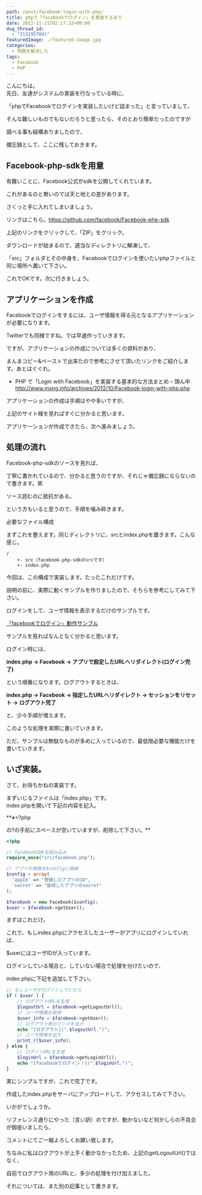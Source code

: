 ```yaml
---
path: /post/facebook-login-with-php/
title: phpで「facebookでログイン」を実装するまで
date: 2012-11-21T02:17:32+00:00
dsq_thread_id:
  - "3131957041"
featuredImage: ./featured-image.jpg
categories:
  - 問題を解決した
tags:
  - Facebook
  - PHP
---
```

こんにちは。  
先日、友達がシステムの実装を行なっている時に、

「phpでFacebookでログインを実装したいけど詰まった」と言っていまして、

そんな難しいものでもないだろうと思ったら、そのとおり簡単だったのですが

調べる事も結構ありましたので、

備忘録として、ここに残しておきます。

<!--more-->

Facebook-php-sdkを用意
----------------------------------------

有難いことに、Facebook公式がsdkを公開してくれています。

これがあるのと無いのでは天と地との差があります。

さくっと手に入れてしまいましょう。

リンクはこちら。<a href="https://github.com/facebook/facebook-php-sdk" target="_blank">https://github.com/facebook/Facebook-php-sdk</a>

上記のリンクをクリックして、「ZIP」をクリック。

ダウンロードが始まるので、適当なディレクトリに解凍して、

「src」フォルダとその中身を、Facebookでログインを使いたいphpファイルと同じ場所へ置いて下さい。

これでOKです。次に行きましょう。 

アプリケーションを作成
----------------------------------------

Facebookでログインをするには、ユーザ情報を得る元となるアプリケーションが必要になります。

Twitterでも同様ですね。では早速作っていきます。

ですが、アプリケーションの作成については多くの資料があり、

まんまコピー&ペーストで出来たので参考にさせて頂いたリンクをご紹介します。あとはぐぐれ。

* PHP で「Login with Facebook」を実装する基本的な方法まとめ – 頭ん中  
    <a href="http://www.msng.info/archives/2012/10/facebook-login-with-php.php" target="_blank">http://www.msng.info/archives/2012/10/Facebook-login-with-php.php</a>  

アプリケーションの作成は手順はやや多いですが、

上記のサイト様を見ればすぐに分かると思います。

アプリケーションが作成できたら、次へ進みましょう。   

処理の流れ
----------------------------------------

Facebook-php-sdkのソースを見れば、

丁寧に書かれているので、分かると思うのですが、それじゃ備忘録にならないので書きます。笑

ソース読むのに抵抗がある。

という方もいると思うので、手順を噛み砕きます。

必要なファイル構成

まずこれを整えます。同じディレクトリに、srcとindex.phpを置きます。こんな感じ。

```
/
    +- src（facebook-php-sdkのsrcです）
    +- index.php
```

今回は、この構成で実装します。たったこれだけです。

説明の前に、実際に動くサンプルを作りましたので、そちらを参考にしてみて下さい。

ログインをして、ユーザ情報を表示するだけのサンプルです。

[「facebookでログイン」動作サンプル](http://closet.leko.jp/2012/facebook_login/)

サンプルを見ればなんとなく分かると思います。

ログイン時には、

**index.php -> Facebook -> アプリで設定したURLへリダイレクト(ログイン完了)**

という順番になります。ログアウトするときは、

**index.php -> Facebook -> 指定したURLへリダイレクト -> セッションをリセット -> ログアウト完了**

と、少々手順が増えます。

このような処理を実際に書いていきます。

ただ、サンプルは無駄なものが多めに入っているので、最低限必要な機能だけを書いていきます。 

いざ実装。
----------------------------------------

さて、お待ちかねの実装です。

まずいじるファイルは「index.php」です。  
index.phpを開いて下記の内容を記入。

**※<?php

の?の手前にスペースが空いていますが、削除して下さい。** 

```php
<?php

// facebookSDKを読み込み
require_once("src/facebook.php");

// アプリの情報を$configに格納
$config = array(
  'appId' => "登録したアプリのID",
  'secret' => "取得したアプリのsecret"
);

$facebook = new Facebook($config);
$user = $facebook->getUser();
```

まずはこれだけ。

これで、もしindex.phpにアクセスしたユーザーがアプリにログインしていれば、

$userにはユーザIDが入っています。

ログインしている場合と、していない場合で処理を分けたいので、

index.phpに下記を追加して下さい。 

```php
// もしユーザがログインしていたら
if ( $user ) {
	// ログアウトURLを生成
	$logoutUrl = $facebook->getLogoutUrl();
	// ユーザ情報を取得
	$user_info = $facebook->getUser();
	// ログアウト用のリンクを出力
	echo "[ログアウト](".$logoutUrl.")";
	// ユーザ情報を出力
	print_r($user_info);
} else {
	// ログインURLを生成
	$loginUrl = $facebook->getLoginUrl();
	echo "[facebookでログイン！](".$loginUrl.")";
}
```

実にシンプルですが、これで完了です。

作成したindex.phpをサーバにアップロードして、アクセスしてみて下さい。

いかがでしょうか。

リファレンス通りにやった（言い訳）のですが、動かないなど何かしらの不具合が御座いましたら、

コメントにてご一報よろしくお願い致します。

ちなみに私はログアウトが上手く動かなかったため、上記のgetLogoutUrl()ではなく、

自前でログアウト用のURLと、多少の処理を付け加えました。

それについては、また別の記事として書きます。  
